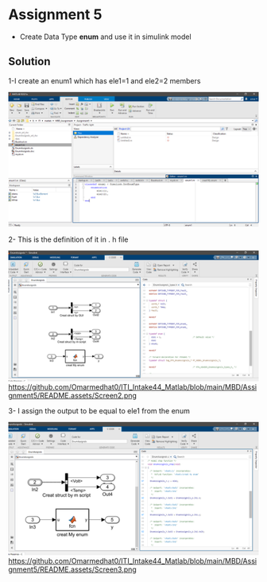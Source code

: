 # Assignment 5

* Create Data Type **enum** and use it in simulink model

## **Solution**

1-I create an enum1 which has ele1=1 and ele2=2 members

[![Screen1](README.assets\Screen1.png)](https://github.com/Omarmedhat0/ITI_Intake44_Matlab/blob/main/MBD/Assignment5/README.assets/Screen1.png)

2- This is the definition of it in . h file 

[ ![Screen2](README.assets\Screen2.png)](https://github.com/Omarmedhat0/ITI_Intake44_Matlab/blob/main/MBD/Assignment5/README.assets/Screen2.png)https://github.com/Omarmedhat0/ITI_Intake44_Matlab/blob/main/MBD/Assignment5/README.assets/Screen2.png

3- I assign the output to be equal to ele1 from the enum

[![Screen3](README.assets\Screen3.png)](https://github.com/Omarmedhat0/ITI_Intake44_Matlab/blob/main/MBD/Assignment5/README.assets/Screen3.png)https://github.com/Omarmedhat0/ITI_Intake44_Matlab/blob/main/MBD/Assignment5/README.assets/Screen3.png
